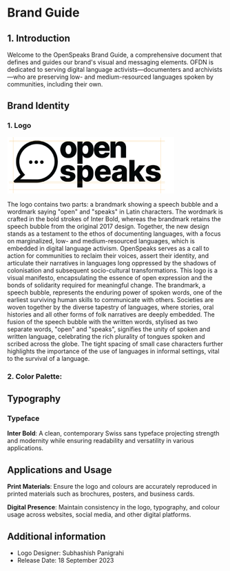 # Brand Guide

## 1. Introduction

Welcome to the OpenSpeaks Brand Guide, a comprehensive document that defines and guides our brand's visual and messaging elements. OFDN is dedicated to serving digital language activists—documenters and archivists—who are preserving low- and medium-resourced languages spoken by communities, including their own.

## Brand Identity

### 1. Logo

<img src="https://github.com/ofdn/marks/blob/master/OpenSpeaks/openspeaks-guides.jpg" height="130" weight="409">

The logo contains two parts: a brandmark showing a speech bubble and a wordmark saying "open" and "speaks" in Latin characters. The wordmark is crafted in the bold strokes of Inter Bold, whereas the brandmark retains the speech bubble from the original 2017 design. Together, the new design stands as a testament to the ethos of documenting languages, with a focus on marginalized, low- and medium-resourced languages, which is embedded in digital language activism. OpenSpeaks serves as a call to action for communities to reclaim their voices, assert their identity, and articulate their narratives in languages long oppressed by the shadows of colonisation and subsequent socio-cultural transformations. This logo is a visual manifesto, encapsulating the essence of open expression and the bonds of solidarity required for meaningful change. The brandmark, a speech bubble, represents the enduring power of spoken words, one of the earliest surviving human skills to communicate with others. Societies are woven together by the diverse tapestry of languages, where stories, oral histories and all other forms of folk narratives are deeply embedded. The fusion of the speech bubble with the written words, stylised as two separate words, "open" and "speaks", signifies the unity of spoken and written language, celebrating the rich plurality of tongues spoken and scribed across the globe. The tight spacing of small case characters further highlights the importance of the use of languages in informal settings, vital to the survival of a language.

### 2. Color Palette:

## Typography

### Typeface
**Inter Bold**: A clean, contemporary Swiss sans typeface projecting strength and modernity while ensuring readability and versatility in various applications.

## Applications and Usage
**Print Materials**: Ensure the logo and colours are accurately reproduced in printed materials such as brochures, posters, and business cards.

**Digital Presence**: Maintain consistency in the logo, typography, and colour usage across websites, social media, and other digital platforms.

## Additional information
- Logo Designer: Subhashish Panigrahi
- Release Date: 18 September 2023
